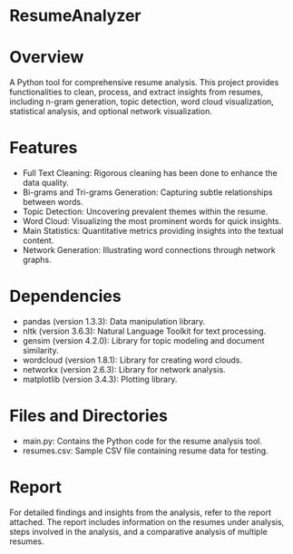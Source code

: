 # ResumeAnalyzer

# Overview
A Python tool for comprehensive resume analysis. This project provides functionalities to clean, process, and extract insights from resumes, including n-gram generation, topic detection, word cloud visualization, statistical analysis, and optional network visualization.

# Features
- Full Text Cleaning: Rigorous cleaning has been done to enhance the data quality.
- Bi-grams and Tri-grams Generation: Capturing subtle relationships between words.
- Topic Detection: Uncovering prevalent themes within the resume.
- Word Cloud: Visualizing the most prominent words for quick insights.
- Main Statistics: Quantitative metrics providing insights into the textual content.
- Network Generation: Illustrating word connections through network graphs.

# Dependencies
- pandas (version 1.3.3): Data manipulation library.
- nltk (version 3.6.3): Natural Language Toolkit for text processing.
- gensim (version 4.2.0): Library for topic modeling and document similarity.
- wordcloud (version 1.8.1): Library for creating word clouds.
- networkx (version 2.6.3): Library for network analysis.
- matplotlib (version 3.4.3): Plotting library.

# Files and Directories
- main.py: Contains the Python code for the resume analysis tool.
- resumes.csv: Sample CSV file containing resume data for testing.

# Report
For detailed findings and insights from the analysis, refer to the report attached. The report includes information on the resumes under analysis, steps involved in the analysis, and a comparative analysis of multiple resumes.


